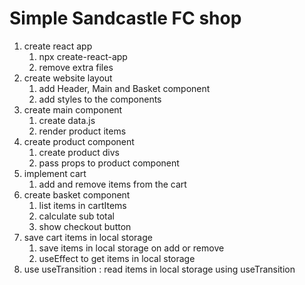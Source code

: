 # Simple Sandcastle FC shop

1. create react app
   1. npx create-react-app
   2. remove extra files
2. create website layout
   1. add Header, Main and Basket component
   2. add styles to the components
3. create main component
   1. create data.js
   2. render product items
4. create product component
   1. create product divs
   2. pass props to product component
5. implement cart
   1. add and remove items from the cart
6. create basket component
   1. list items in cartItems
   2. calculate sub total
   3. show checkout button
7. save cart items in local storage
   1. save items in local storage on add or remove
   2. useEffect to get items in local storage
8. use useTransition :
   read items in local storage using useTransition
